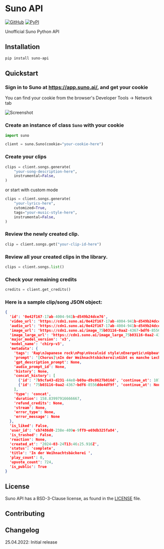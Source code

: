# Suno API

[![GitHub][github_badge]][github_link] [![PyPI][pypi_badge]][pypi_link]

Unofficial Suno Python API



## Installation

```bash
pip install suno-api
```



## Quickstart

### Sign in to Suno at https://app.suno.ai/, and get your cookie

You can find your cookie from the browser's Developer Tools -> Network tab

![Screenshot](Screenshot.png)



### Create an instance of class `Suno` with your cookie

```python
import suno

client = suno.Suno(cookie="your-cookie-here")
```



### Create your clips

```python
clips = client.songs.generate(
    "your-song-description-here", 
    instrumental=False,
)
```

or start with custom mode


```python
clips = client.songs.generate(
    "your-lyrics-here", 
    cutomized=True,
    tags="your-music-style-here",
    instrumental=False,
)
```



### Review the newly created clip.

```python
clip = client.songs.get("your-clip-id-here")
```



### Review all your created clips in the library.

```python
clips = client.songs.list()
```



### Check your remaining credits

```python
credits = client.get_credits()
```



### Here is a sample clip/song JSON object:

```json
{
  'id': '0e42f167-17ab-4004-941b-d549b24dce76',
  'video_url': 'https://cdn1.suno.ai/0e42f167-17ab-4004-941b-d549b24dce76.mp4',
  'audio_url': 'https://cdn1.suno.ai/0e42f167-17ab-4004-941b-d549b24dce76.mp3',
  'image_url': 'https://cdn1.suno.ai/image_75b03116-0aa2-4367-bdf6-8556dde4df9f.png',
  'image_large_url': 'https://cdn1.suno.ai/image_large_75b03116-0aa2-4367-bdf6-8556dde4df9f.png',
  'major_model_version': 'v3',
  'model_name': 'chirp-v3',
  'metadata': {
    'tags': 'Rap\nJapanese rock\nPop\nVocaloid style\nEnergetic\nUpbeat\nCatchy\nCulinary\nCooking\nRecipe-focused',
    'prompt': '[Chorus]\nIn der Weihnachtsbäckerei\nGibt es manche Leckerei\nZwischen Mehl und Milch\nMacht so mancher Knilch\nEine riesengroße Kleckerei\nIn der Weihnachtsbäckerei\nIn der Weihnachtsbäckerei\n\n[Verse 1]\nWo ist das Rezept geblieben\nVon den Plätzchen, die wir lieben?\nWer hat das Rezept verschleppt?\n"Ich nicht"\n"Du vielleicht?"\n"Ich auch nicht"\n\nNa, dann müssen wir es packen\nEinfach frei nach Schnauze backen\nSchmeißt den Ofen an (oh ja)\nUnd ran\n\n[Chorus]\nIn der Weihnachtsbäckerei\nGibt es manche Leckerei\nZwischen Mehl und Milch\nMacht so mancher Knilch\nEine riesengroße Kleckerei\nIn der Weihnachtsbäckerei\nIn der Weihnachtsbäckerei\n\n[Verse 2]\nBrauchen wir nicht Schokolade\nHonig, Nüsse und Succade\nUnd ein bischen Zimt?\nDas stimmt\n\nButter, Mehl und Milch verrühren\nZwischendurch einmal probieren\nUnd dann kommt das Ei (pass auf)\nVorbei\n\n[Chorus]\nIn der Weihnachtsbäckerei\nGibt es manche Leckerei\nZwischen Mehl und Milch\nMacht so mancher Knilch\nEine riesengroße Kleckerei\nIn der Weihnachtsbäckerei\nIn der Weihnachtsbäckerei\n\n[Verse 3]\nBitte mal zur Seite treten\nDenn wir brauchen Platz zum kneten\nSind die Finger rein?\nDu Schwein\n\n\nSind die Plätzchen, die wir stechen\nErstmal auf den Ofenblechen\nWarten wir gespannt\nVerbrannt\n\n[Chorus]\nIn der Weihnachtsbäckerei\nGibt es manche Leckerei\nZwischen Mehl und Milch\nMacht so mancher Knilch\nEine riesengroße Kleckerei\nIn der Weihnachtsbäckerei\nIn der Weihnachtsbäckerei\n\n[Outro]',
    'gpt_description_prompt': None,
    'audio_prompt_id': None,
    'history': None,
    'concat_history': [
      {'id': '7b9cfa43-d231-44e8-b69a-d9c0627b016d', 'continue_at': 107.0},
      {'id': '75b03116-0aa2-4367-bdf6-8556dde4df9f', 'continue_at': None}
    ],
    'type': 'concat',
    'duration': 158.83997916666667,
    'refund_credits': None,
    'stream': None,
    'error_type': None,
    'error_message': None
  },
  'is_liked': False,
  'user_id': 'cb7486d0-238e-409e-9ff9-e69db325fa84',
  'is_trashed': False,
  'reaction': None,
  'created_at': '2024-03-24T13:46:25.916Z',
  'status': 'complete',
  'title': 'In der Weihnachtsbäckerei ',
  'play_count': 0,
  'upvote_count': 724,
  'is_public': True
}
```



## License

Suno API has a BSD-3-Clause license, as found in the [LICENSE](https://github.com/imyizhang/suno-api/blob/main/LICENSE) file.



## Contributing



## Changelog

25.04.2022: Initial release




[github_badge]: https://badgen.net/badge/icon/GitHub?icon=github&color=black&label
[github_link]: https://github.com/imyizhang/suno-api



[pypi_badge]: https://badgen.net/pypi/v/suno-api?icon=pypi&color=black&label
[pypi_link]: https://www.pypi.org/project/suno-api
